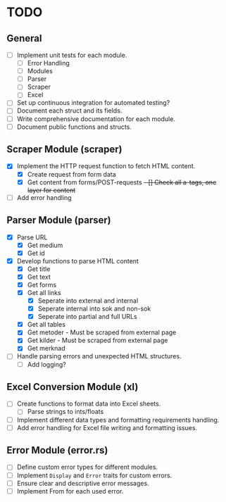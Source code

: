 # TODO

## General

- [ ] Implement unit tests for each module.
  - [ ] Error Handling
  - [ ] Modules
  - [ ] Parser
  - [ ] Scraper
  - [ ] Excel
- [ ] Set up continuous integration for automated testing?
- [ ] Document each struct and its fields.
- [ ] Write comprehensive documentation for each module.
- [ ] Document public functions and structs.

## Scraper Module (scraper)

- [x] Implement the HTTP request function to fetch HTML content.
  - [x] Create request from form data
  - [x] Get content from forms/POST-requests
  ~~- [] Check all a-tags, one layer for content~~
- [ ] Add error handling

## Parser Module (parser)

- [x] Parse URL
  - [x] Get medium
  - [x] Get id
- [x] Develop functions to parse HTML content
  - [x] Get title
  - [x] Get text
  - [x] Get forms
  - [x] Get all links
    - [x] Seperate into external and internal
    - [x] Seperate internal into sok and non-sok
    - [x] Seperate into partial and full URLs
  - [x] Get all tables
  - [x] Get metoder - Must be scraped from external page
  - [x] Get kilder - Must be scraped from external page
  - [x] Get merknad
- [ ] Handle parsing errors and unexpected HTML structures.
  - [ ] Add logging?

## Excel Conversion Module (xl)

- [ ] Create functions to format data into Excel sheets.
  - [ ] Parse strings to ints/floats
- [ ] Implement different data types and formatting requirements handling.
- [ ] Add error handling for Excel file writing and formatting issues.

## Error Module (error.rs)

- [ ] Define custom error types for different modules.
- [ ] Implement `Display` and `Error` traits for custom errors.
- [ ] Ensure clear and descriptive error messages.
- [ ] Implement From for each used error.
